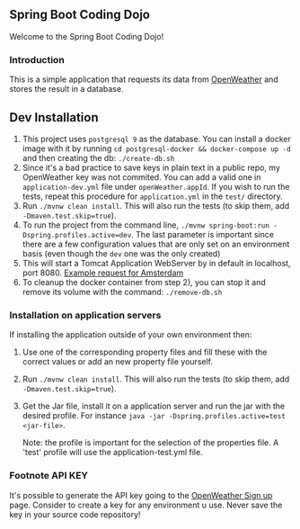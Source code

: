 Spring Boot Coding Dojo
---

Welcome to the Spring Boot Coding Dojo!

### Introduction

This is a simple application that requests its data from [OpenWeather](https://openweathermap.org/) and stores the result in a database. 

## Dev Installation 

1) This project uses `postgresql 9` as the database. You can install a docker image with it by running `cd postgresql-docker && docker-compose up -d` and then creating the db: `./create-db.sh`
3) Since it's a bad practice to save keys in plain text in a public repo, my OpenWeather key was not commited. You can add a valid one in `application-dev.yml` file under `openWeather.appId`. If you wish to run the tests, repeat this procedure for `application.yml` in the `test/` directory. 
4) Run `./mvnw clean install`. This will also run the tests (to skip them, add `-Dmaven.test.skip=true`).
5) To run the project from the command line, `./mvnw spring-boot:run -Dspring.profiles.active=dev`. The last parameter is important since there are a few configuration values that are only set on an environment basis (even though the `dev` one was the only created)
6) This will start a Tomcat Application WebServer by in default in localhost, port 8080. [Example request for Amsterdam](localhost:8080/weather?city=amsterdam)
7) To cleanup the docker container from step 2), you can stop it and remove its volume with the command: `./remove-db.sh`

### Installation on application servers 
If installing the application outside of your own environment then:
1) Use one of the corresponding property files and fill these with the correct values or add an new property file yourself. 
2) Run `./mvnw clean install`. This will also run the tests (to skip them, add `-Dmaven.test.skip=true`).
3) Get the Jar file, install it on a application server and run the jar with the desired profile. 
   For instance `java -jar -Dspring.profiles.active=test <jar-file>`.
   
   Note: the profile is important for the selection of the properties file. A 'test' profile will use the application-test.yml file.

### Footnote API KEY
It's possible to generate the API key going to the [OpenWeather Sign up](https://openweathermap.org/appid) page. Consider to create a key for any environment u use. Never save the key in your source code repository!